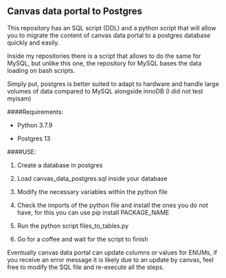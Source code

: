 ## Canvas data portal to Postgres


This repository has an SQL script (DDL) and a python script that will allow you to migrate the content of canvas data portal to a postgres database quickly and easily.


Inside my repositories there is a script that allows to do the same for MySQL, but unlike this one, the repository for MySQL bases the data loading on bash scripts.


Simply put, postgres is better suited to adapt to hardware and handle large volumes of data compared to MySQL alongside innoDB (I did not test myisam)


####Requirements:

- Python 3.7.9

- Postgres 13


####USE:
1) Create a database in postgres

2) Load canvas_data_postgres.sql inside your database

3) Modify the necessary variables within the python file

4) Check the imports of the python file and install the ones you do not have, 
for this you can use pip install PACKAGE_NAME

5) Run the python script files_to_tables.py

6) Go for a coffee and wait for the script to finish


Eventually canvas data portal can update columns or values for ENUMs, if you receive an error message it is likely due to an update by canvas, feel free to modify the SQL file and re-execute all the steps.